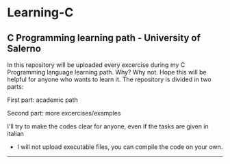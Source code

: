# Learning-C
C Programming learning path - University of Salerno
----------------------------------------------------------------------------------------------------
In this repository will be uploaded every excercise during my C Programming language learning path.
Why? Why not. Hope this will be helpful for anyone who wants to learn it.
The repository is divided in two parts:

First part: academic path

Second part: more excercises/examples

I'll try to make the codes clear for anyone, even if the tasks are given in italian

+ I will not upload executable files, you can compile the code on your own.
----------------------------------------------------------------------------------------------------
